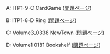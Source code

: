 A:  ITP1-9-C CardGame ([問題ページ](http://judge.u-aizu.ac.jp/onlinejudge/description.jsp?id=ITP1_9_C&lang=jp))

B:	ITP1-8-D Ring ([問題ページ](http://judge.u-aizu.ac.jp/onlinejudge/description.jsp?id=ITP1_8_D&lang=jp))

C:  Volume3_0338 NewTown ([問題ページ](http://judge.u-aizu.ac.jp/onlinejudge/description.jsp?id=0338))

D:	Volume1 0181 Bookshelf ([問題ページ](http://judge.u-aizu.ac.jp/onlinejudge/description.jsp?id=0181))
